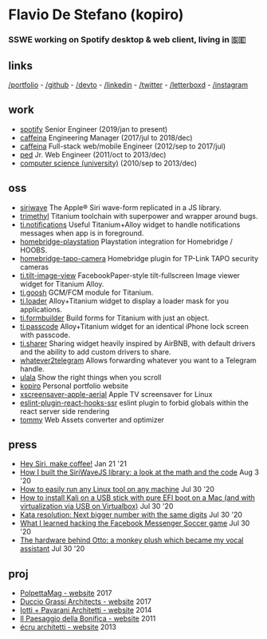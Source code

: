 # Flavio De Stefano (kopiro)
### SSWE working on Spotify desktop & web client, living in 🇸🇪

## links
[/portfolio](https://www.kopiro.me) - [/github](https://github.com/kopiro) - [/devto](https://dev.to/kopiro) - [/linkedin](https://www.linkedin.com/in/destefanoflavio) - [/twitter](https://twitter.com/destefanoflavio) - [/letterboxd](https://letterboxd.com/kopiro) - [/instagram](https://www.instagram.com/destefanoflavio)

## work
- [spotify](https://www.spotify.com) Senior Engineer (2019/jan to present)
- [caffeina](https://www.caffeina.com) Engineering Manager (2017/jul to 2018/dec)
- [caffeina](https://www.caffeina.com) Full-stack web/mobile Engineer (2012/sep to 2017/jul)
- [ped](https://www.ped.company/) Jr. Web Engineer (2011/oct to 2013/dec)
- [computer science (university)](https://www.unipr.it/en) (2010/sep to 2013/dec)

## oss
* [siriwave](https://github.com/kopiro/siriwave) The Apple® Siri wave-form replicated in a JS library.
* [trimethyl](https://github.com/trimethyl/trimethyl) Titanium toolchain with superpower and wrapper around bugs.
* [ti.notifications](https://github.com/caffeinalab/ti.notifications) Useful Titanium+Alloy widget to handle notifications messages when app is in foreground.
* [homebridge-playstation](https://github.com/kopiro/homebridge-playstation) Playstation integration for Homebridge / HOOBS.
* [homebridge-tapo-camera](https://github.com/kopiro/homebridge-tapo-camera) Homebridge plugin for TP-Link TAPO security cameras
* [ti.tilt-image-view](https://github.com/caffeinalab/ti.tilt-image-view) FacebookPaper-style tilt-fullscreen Image viewer widget for Titanium Alloy.
* [ti.goosh](https://github.com/caffeinalab/ti.goosh) GCM/FCM module for Titanium.
* [ti.loader](https://github.com/caffeinalab/ti.loader) Alloy+Titanium widget to display a loader mask for you applications.
* [ti.formbuilder](https://github.com/caffeinalab/ti.formbuilder) Build forms for Titanium with just an object.
* [ti.passcode](https://github.com/caffeinalab/ti.passcode) Alloy+Titanium widget for an identical iPhone lock screen with passcode.
* [ti.sharer](https://github.com/caffeinalab/ti.sharer) Sharing widget heavily inspired by AirBNB, with default drivers and the ability to add custom drivers to share.
* [whatever2telegram](https://github.com/kopiro/whatever2telegram) Allows forwarding whatever you want to a Telegram handle.
* [ulala](https://github.com/kopiro/ulala) Show the right things when you scroll
* [kopiro](https://github.com/kopiro/kopiro) Personal portfolio website
* [xscreensaver-apple-aerial](https://github.com/kopiro/xscreensaver-apple-aerial) Apple TV screensaver for Linux
* [eslint-plugin-react-hooks-ssr](https://github.com/kopiro/eslint-plugin-react-hooks-ssr) eslint plugin to forbid globals within the react server side rendering
* [tommy](https://github.com/caffeinalab/tommy) Web Assets converter and optimizer

## press
* [Hey Siri, make coffee!](https://dev.to/kopiro/hey-siri-make-coffee-2n9p) Jan 21 '21
* [How I built the SiriWaveJS library: a look at the math and the code](https://dev.to/kopiro/how-i-built-the-siriwavejs-library-a-look-at-the-math-and-the-code-l0o) Aug 3 '20
* [How to easily run any Linux tool on any machine](https://dev.to/kopiro/how-to-easily-run-any-linux-tool-on-any-machine-2g6p) Jul 30 '20
* [How to install Kali on a USB stick with pure EFI boot on a Mac (and with virtualization via USB on Virtualbox)](https://dev.to/kopiro/how-to-install-kali-on-a-usb-stick-with-pure-efi-boot-on-a-mac-and-with-virtualization-via-usb-on-virtualbox-2md2) Jul 30 '20
* [Kata resolution: Next bigger number with the same digits](https://dev.to/kopiro/kata-resolution-next-bigger-number-with-the-same-digits-41mj) Jul 30 '20
* [What I learned hacking the Facebook Messenger Soccer game](https://dev.to/kopiro/what-i-learned-hacking-the-facebook-messenger-soccer-game-mo6) Jul 30 '20
* [The hardware behind Otto: a monkey plush which became my vocal assistant](https://dev.to/kopiro/the-hardware-behind-otto-a-monkey-plush-which-became-my-vocal-assistant-1gaa) Jul 30 '20

## proj
* [PolpettaMag - website](http://www.polpettamag.com/) 2017
* [Duccio Grassi Architects - website](http://www.ducciograssi.com/) 2017
* [Iotti + Pavarani Architetti - website](http://www.iotti-pavarani.com/) 2014
* [Il Paesaggio della Bonifica - website](http://ilpaesaggiodellabonifica.it/) 2011
* [écru architetti - website](http://ecruarchitetti.it/) 2013
